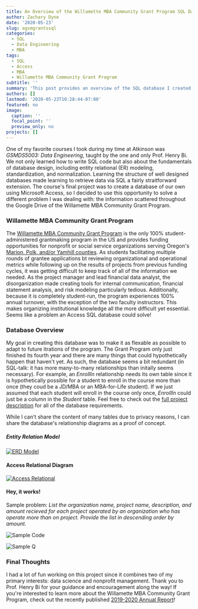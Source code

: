 ```yaml
---
title: An Overview of the Willamette MBA Community Grant Program SQL Database
author: Zachary Dyne
date: '2020-05-23'
slug: agsmgrantssql
categories:
  - SQL
  - Data Engineering
  - MBA
tags:
  - SQL
  - Access
  - MBA
  - Willamette MBA Community Grant Program
subtitle: ''
summary: 'This post provides an overview of the SQL database I created for the Willamette MBA Community Grant Program during my MBA.'
authors: []
lastmod: '2020-05-23T10:28:44-07:00'
featured: no
image:
  caption: ''
  focal_point: ''
  preview_only: no
projects: []
---
```


One of my favorite courses I took during my time at Atkinson was *GSMDS5003: Data Engineering*, taught by the one and only Prof. Henry Bi. We not only learned how to write SQL code but also about the fundamentals of database design, including entity relational (ER) modeling, standardization, and normalization. Learning the structure of well designed databases made learning to retrieve data via SQL a fairly straitforward extension. The course's final project was to create a database of our own using Microsoft Access, so I decided to use this opportunity to solve a different problem I was dealing with: the information scattered throughout the Google Drive of the Willamette MBA Community Grant Program.

### Willamette MBA Community Grant Program

The [Willamette MBA Community Grant Program](https://www.agsmgrants.com/) is the only 100% student-administered grantmaking program in the US and provides funding opportunities for nonprofit or social service organizations serving Oregon's [Marion, Polk, and/or Yamhill counties](https://geology.com/county-map/oregon.shtml). As students facilitating multiple rounds of grantee applications bt reviewing organizational and operational metrics while following up on the results of projects from previous funding cycles, it was getting difficult to keep track of all of the information we needed. As the project manager and lead financial data analyst, the disorganization made creating tools for internal communication, financial statement analysis, and risk modeling particularly tedious. Additionally, because it is completely student-run, the program experiences 100% annual turnover, with the exception of the two faculty instructors. This makes organizing institutional knowledge all the more difficult yet essential. Seems like a problem an Access SQL database could solve!

### Database Overview

My goal in creating this database was to make it as flexable as possible to adapt to future itrations of the program. The Grant Program only just finished its fourth year and there are many things that could hypothetically happen that haven't yet. As such, the database seems a bit redundant (in SQL-talk: it has more many-to-many relationships than initally seems necessary). For example, an *EnrollIn* relationship needs its own table since it is hypothetically possible for a student to enroll in the course more than once (they coud be a JD/MBA or an MBA-for-Life student). If we just assumed that each student will enroll in the course only once, *EnrollIn* could just be a column in the *Student*  table. Feel free to check out the [full project description](https://drive.google.com/file/d/1rOdZmnAYQa-UH4V_KDCOjGDaF2aHaYjl/view?usp=sharing) for all of the database requirements.

While I can't share the content of many tables due to privacy reasons, I can share the database's relationship diagrams as a proof of concept. 

##### Entity Relation Model

[![ERD Model](/post\AGSMGrantSQL/2020-05-23-an-overview-of-the-willamette-mba-community-grant-program-sql-database_files/ERDModel.PNG)](/post\AGSMGrantSQL/2020-05-23-an-overview-of-the-willamette-mba-community-grant-program-sql-database_files/ERDModel.PNG)

#### Access Relational Diagram
[![Access Relational](/post\AGSMGrantSQL/2020-05-23-an-overview-of-the-willamette-mba-community-grant-program-sql-database_files/AccessRelation.PNG)](/post\AGSMGrantSQL/2020-05-23-an-overview-of-the-willamette-mba-community-grant-program-sql-database_files/AccessRelation.PNG)

#### Hey, it works!
Sample problem: *List the organization name, project name, description, and amount recieved for each project operated by an organization who has operate more than on project. Provide the list in descending order by amount.*

![Sample Code](/post/AGSMGrantSQL/2020-05-23-an-overview-of-the-willamette-mba-community-grant-program-sql-database_files/SampleCode.PNG)

![Sample Q](/post\AGSMGrantSQL/2020-05-23-an-overview-of-the-willamette-mba-community-grant-program-sql-database_files/SampleQ.PNG)

### Final Thoughts

I had a lot of fun working on this project since it combines two of my primary interests: data science and nonprofit management. Thank you to Prof. Henry Bi for your guidance and encouragement along the way! If you're interested to learn more about the Willamette MBA Community Grant Program, check out the recently published [2019-2020 Annual Report](https://static1.squarespace.com/static/5d96678c577c9008fd68696b/t/5eb30597c5e14117f3481700/1588790698192/WUMBA_PICI_Y4_AnnualReport2020.pdf)! 

